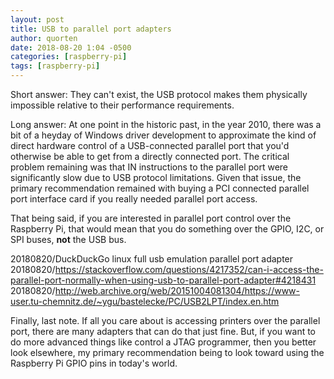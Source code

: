 ```yaml
---
layout: post
title: USB to parallel port adapters
author: quorten
date: 2018-08-20 1:04 -0500
categories: [raspberry-pi]
tags: [raspberry-pi]
---
```


Short answer: They can't exist, the USB protocol makes them physically
impossible relative to their performance requirements.

Long answer: At one point in the historic past, in the year 2010,
there was a bit of a heyday of Windows driver development to
approximate the kind of direct hardware control of a USB-connected
parallel port that you'd otherwise be able to get from a directly
connected port.  The critical problem remaining was that IN
instructions to the parallel port were significantly slow due to USB
protocol limitations.  Given that issue, the primary recommendation
remained with buying a PCI connected parallel port interface card if
you really needed parallel port access.

That being said, if you are interested in parallel port control over
the Raspberry Pi, that would mean that you do something over the GPIO,
I2C, or SPI buses, **not** the USB bus.

20180820/DuckDuckGo linux full usb emulation parallel port adapter  
20180820/https://stackoverflow.com/questions/4217352/can-i-access-the-parallel-port-normally-when-using-usb-to-parallel-port-adapter#4218431  
20180820/http://web.archive.org/web/20151004081304/https://www-user.tu-chemnitz.de/~ygu/bastelecke/PC/USB2LPT/index.en.htm

Finally, last note.  If all you care about is accessing printers over
the parallel port, there are many adapters that can do that just fine.
But, if you want to do more advanced things like control a JTAG
programmer, then you better look elsewhere, my primary recommendation
being to look toward using the Raspberry Pi GPIO pins in today's
world.
